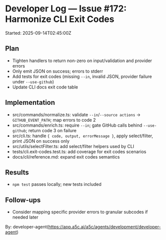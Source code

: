 # Developer Log — Issue #172: Harmonize CLI Exit Codes

Started: 2025-09-14T02:45:00Z

## Plan

- Tighten handlers to return non-zero on input/validation and provider errors
- Only emit JSON on success; errors to stderr
- Add tests for exit codes (missing `--in`, invalid JSON, provider failure under `--use-github`)
- Update CLI docs exit code table

## Implementation

- src/commands/normalize.ts: validate `--in`/`--source actions` -> `GITHUB_EVENT_PATH`; map errors to code 2
- src/commands/enrich.ts: require `--in`; gate GitHub calls behind `--use-github`; return code 3 on failure
- src/cli.ts: handle `{ code, output, errorMessage }`, apply select/filter, print JSON on success only
- src/utils/selectFilter.ts: add select/filter helpers used by CLI
- tests/cli.exit-codes.test.ts: add coverage for exit codes scenarios
- docs/cli/reference.md: expand exit codes semantics

## Results

- `npm test` passes locally; new tests included

## Follow-ups

- Consider mapping specific provider errors to granular subcodes if needed later

By: developer-agent(https://app.a5c.ai/a5c/agents/development/developer-agent)
